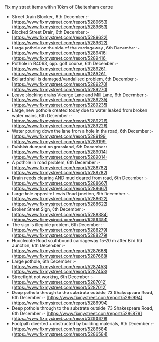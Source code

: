 Fix my street items within 10km of Cheltenham centre

<!-- fix_marker starts -->

- Street Drain Blocked, 6th December :- [https://www.fixmystreet.com/report/5289653](https://www.fixmystreet.com/report/5289653)
- Blocked Street Drain, 6th December :- [https://www.fixmystreet.com/report/5289622](https://www.fixmystreet.com/report/5289622)
- Large pothole on the side of the carriageway., 6th December :- [https://www.fixmystreet.com/report/5289416](https://www.fixmystreet.com/report/5289416)
- Pothole in B4063, opp. golf course, 6th December :- [https://www.fixmystreet.com/report/5289261](https://www.fixmystreet.com/report/5289261)
- Bollard shell is damaged/vandalised problem, 6th December :- [https://www.fixmystreet.com/report/5289270](https://www.fixmystreet.com/report/5289270)
- Leave blocking drains Vicarge Lane and Mill Lane, 6th December :- [https://www.fixmystreet.com/report/5289235](https://www.fixmystreet.com/report/5289235)
- Large, new pothole created today due to water leaked from broken water mains, 6th December :- [https://www.fixmystreet.com/report/5289226](https://www.fixmystreet.com/report/5289226)
- Water pouring down the lane from a hole in the road, 6th December :- [https://www.fixmystreet.com/report/5289199](https://www.fixmystreet.com/report/5289199)
- Rubbish dumped on grassland, 6th December :- [https://www.fixmystreet.com/report/5289014](https://www.fixmystreet.com/report/5289014)
- A pothole in road problem, 6th December :- [https://www.fixmystreet.com/report/5288782](https://www.fixmystreet.com/report/5288782)
- Drain needs clearing AND mud cleared from road, 6th December :- [https://www.fixmystreet.com/report/5288667](https://www.fixmystreet.com/report/5288667)
- Large hole opposite Lewis Road junction, 6th December :- [https://www.fixmystreet.com/report/5288622](https://www.fixmystreet.com/report/5288622)
- Broken Street Sign, 6th December :- [https://www.fixmystreet.com/report/5288384](https://www.fixmystreet.com/report/5288384)
- The sign is illegible problem, 6th December :- [https://www.fixmystreet.com/report/5288279](https://www.fixmystreet.com/report/5288279)
- Hucclecote Road southbound carriageway 15-20 m after Bird Rd Junction, 6th December :- [https://www.fixmystreet.com/report/5287668](https://www.fixmystreet.com/report/5287668)
- Large pothole, 6th December :- [https://www.fixmystreet.com/report/5287453](https://www.fixmystreet.com/report/5287453)
- Streetlight not working, 6th December :- [https://www.fixmystreet.com/report/5287012](https://www.fixmystreet.com/report/5287012)
- Deep pothole through to the substrate outside, 73 Shakespeare Road, 6th December :- [https://www.fixmystreet.com/report/5286994](https://www.fixmystreet.com/report/5286994)
- Deep pothole through to the substrate outside, 73 Shakespeare Road, 6th December :- [https://www.fixmystreet.com/report/5286879](https://www.fixmystreet.com/report/5286879)
- Footpath diverted + obstructed by building materials, 6th December :- [https://www.fixmystreet.com/report/5286584](https://www.fixmystreet.com/report/5286584)

<!-- fix_marker ends -->
